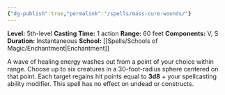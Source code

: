 ```yaml
---
{"dg-publish":true,"permalink":"/spells/mass-cure-wounds/"}
---
```


**Level:** 5th-level
**Casting Time:** 1 action
**Range:** 60 feet
**Components:** V, S
**Duration:** Instantaneous
**School:** [[Spells/Schools of Magic/Enchantment\|Enchantment]]

A wave of healing energy washes out from a point of your choice within range. Choose up to six creatures in a 30-foot-radius sphere centered on that point. Each target regains hit points equal to **3d8** + your spellcasting ability modifier. This spell has no effect on undead or constructs.